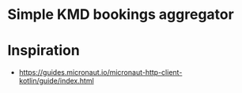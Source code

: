 # Simple KMD bookings aggregator

# Inspiration
* https://guides.micronaut.io/micronaut-http-client-kotlin/guide/index.html

